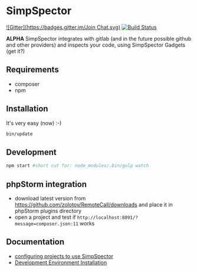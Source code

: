 SimpSpector
===========

[![Gitter](https://badges.gitter.im/Join Chat.svg)](https://gitter.im/simpspector/simpspector?utm_source=badge&utm_medium=badge&utm_campaign=pr-badge&utm_content=badge)
[![Build Status](https://travis-ci.org/simpspector/simpspector.svg?branch=master)](https://travis-ci.org/simpspector/simpspector)

**ALPHA** SimpSpector integrates with gitlab (and in the future possible github and other providers) and inspects your code, using SimpSpector Gadgets (get it?)

Requirements
------------

* composer
* npm

Installation
------------

It's very easy (now) :-)

```bash
bin/update
```

Development
-----------

```bash
npm start #short cut for: node_modules/.bin/gulp watch
```

phpStorm integration
--------------------
* download latest version from https://github.com/zolotov/RemoteCall/downloads and place it in phpStorm plugins directory
* open a project and test if `http://localhost:8091/?message=composer.json:11` works

Documentation
-------------

* [configuring projects to use SimpSpector](docs/simpspector.yml.md)
* [Development Environment Installation](docs/development-environment.md)
